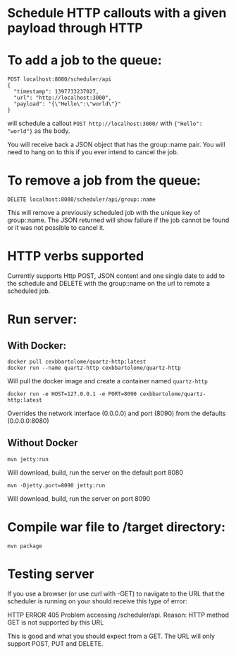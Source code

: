 
Schedule HTTP callouts with a given payload through HTTP
========================================================

# To add a job to the queue:

    POST localhost:8080/scheduler/api
    {
      "timestamp": 1397733237027,
      "url": "http://localhost:3000",
      "payload": "{\"Hello\":\"world\"}"
    }
    
will schedule a callout ```POST http://localhost:3000/``` with ```{"Hello": "world"}``` as the body.

You will receive back a JSON object that has the group::name pair. You will need to hang on to this if you ever intend to cancel the job.

# To remove a job from the queue:

    DELETE localhost:8080/scheduler/api/group::name

This will remove a previously scheduled job with the unique key of group::name. The JSON returned will show failure if the job cannot be found or it was not possible to cancel it. 

# HTTP verbs supported

Currently supports Http POST, JSON content and one single date to add to the schedule and DELETE with the group::name on the url to remote a scheduled job.

# Run server:

## With Docker:

    docker pull cexbbartolome/quartz-http:latest
    docker run --name quartz-http cexbbartolome/quartz-http
    
Will pull the docker image and create a container named ```quartz-http```

    docker run -e HOST=127.0.0.1 -e PORT=8090 cexbbartolome/quartz-http:latest
    
Overrides the network interface (0.0.0.0) and port (8090) from the defaults (0.0.0.0:8080)

## Without Docker

    mvn jetty:run
    
Will download, build, run the server on the default port 8080

    mvn -Djetty.port=8090 jetty:run

Will download, build, run the server on port 8090

# Compile war file to /target directory:

    mvn package 
    
# Testing server

If you use a browser (or use curl with -GET) to navigate to the URL that the scheduler is running on your should receive this type of error:

HTTP ERROR 405
Problem accessing /scheduler/api. Reason:
HTTP method GET is not supported by this URL

This is good and what you should expect from a GET. The URL will only support POST, PUT and DELETE.

